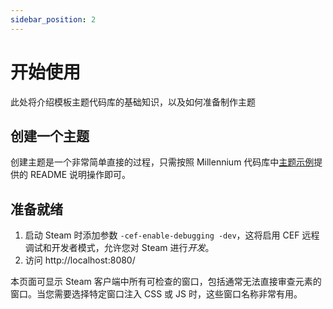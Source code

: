 ```yaml
---
sidebar_position: 2
---
```


# 开始使用

此处将介绍模板主题代码库的基础知识，以及如何准备制作主题

## 创建一个主题

创建主题是一个非常简单直接的过程，只需按照 Millennium 代码库中[主题示例](https://github.com/SteamClientHomebrew/Millennium/tree/main/examples/theme#readme)提供的 README 说明操作即可。

## 准备就绪

1. 启动 Steam 时添加参数 `-cef-enable-debugging -dev`，这将启用 CEF 远程调试和开发者模式，允许您对 Steam 进行*开发*。
2. 访问 http://localhost:8080/

本页面可显示 Steam 客户端中所有可检查的窗口，包括通常无法直接审查元素的窗口。当您需要选择特定窗口注入 CSS 或 JS 时，这些窗口名称非常有用。
